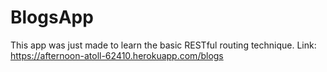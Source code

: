 # BlogsApp
This app was just made to learn the basic RESTful routing technique.
Link: https://afternoon-atoll-62410.herokuapp.com/blogs
